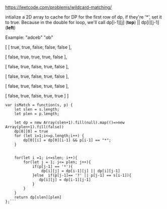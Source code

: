 https://leetcode.com/problems/wildcard-matching/

intialize a 2D array to cache for DP
for the first row of dp, if they're '*', set it to true. Because in the double for loop, we'll call dp[i-1][j] (**top**) || dp[i][j-1] (**left**)


Example:
"adceb"
"*a*b"

[
  [ true, true, false, false, false ],
  
  [ false, true, true, true, false ],
  
  [ false, true, false, true, false ],
  
  [ false, true, false, true, false ],
  
  [ false, true, false, true, false ],
  
  [ false, true, false, true, true ]
]

```
var isMatch = function(s, p) {
    let slen = s.length;
    let plen = p.length;
    
    let dp = new Array(slen+1).fill(null).map(()=>new Array(plen+1).fill(false))
    dp[0][0] = true
    for (let i=1;i<=p.length;i++) {
        dp[0][i] = dp[0][i-1] && p[i-1] == "*";
    }
    
    
    for(let i =1; i<=slen; i++){
        for(let j = 1; j<= plen; j++){
            if(p[j-1] == '*'){
                dp[i][j] = dp[i-1][j] || dp[i][j-1]
            }else  if(p[j-1]== '?' || p[j-1] == s[i-1]){
               dp[i][j] = dp[i-1][j-1]
            }
        }
    }
    return dp[slen][plen]
};```
